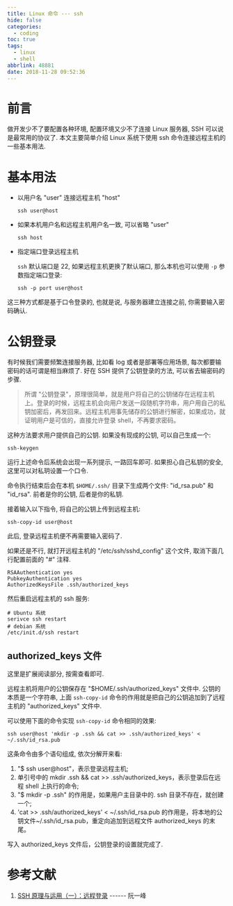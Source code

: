 ```yaml
---
title: Linux 命令 --- ssh
hide: false
categories:
  - coding
toc: true
tags:
  - linux
  - shell
abbrlink: 48881
date: 2018-11-28 09:52:36
---
```


# 前言

做开发少不了要配置各种环境, 配置环境又少不了连接 Linux 服务器, SSH 可以说是最常用的协议了. 本文主要简单介绍 Linux 系统下使用 ssh 命令连接远程主机的一些基本用法.

# 基本用法

* 以用户名 "user" 连接远程主机 "host"

  ```shell
  ssh user@host
  ```

* 如果本机用户名和远程主机用户名一致, 可以省略 "user"

  ```shell
  ssh host
  ```

* 指定端口登录远程主机

  `ssh` 默认端口是 22, 如果远程主机更换了默认端口, 那么本机也可以使用 `-p` 参数指定端口登录:

  ```shell
  ssh -p port user@host
  ```

这三种方式都是基于口令登录的, 也就是说, 与服务器建立连接之前, 你需要输入密码确认. 

<!-- more -->

# 公钥登录

有时候我们需要频繁连接服务器, 比如看 log 或者是部署等应用场景, 每次都要输密码的话可谓是相当麻烦了. 好在 SSH 提供了公钥登录的方法, 可以省去输密码的步骤.

> 所谓 "公钥登录"，原理很简单，就是用户将自己的公钥储存在远程主机上。登录的时候，远程主机会向用户发送一段随机字符串，用户用自己的私钥加密后，再发回来。远程主机用事先储存的公钥进行解密，如果成功，就证明用户是可信的，直接允许登录 shell，不再要求密码。

这种方法要求用户提供自己的公钥. 如果没有现成的公钥, 可以自己生成一个:

```shell
ssh-keygen
```

运行上述命令后系统会出现一系列提示, 一路回车即可. 如果担心自己私钥的安全, 这里可以对私玥设置一个口令. 

命令执行结束后会在本机 `$HOME/.ssh/` 目录下生成两个文件: "id_rsa.pub" 和 "id_rsa". 前者是你的公钥, 后者是你的私钥.

接着输入以下指令, 将自己的公钥上传到远程主机: 

```shell
ssh-copy-id user@host
```

此后, 登录远程主机便不再需要输入密码了.

如果还是不行, 就打开远程主机的 "/etc/ssh/sshd_config" 这个文件, 取消下面几行配置前面的 "#" 注释.

```shell
RSAAuthentication yes
PubkeyAuthentication yes
AuthorizedKeysFile .ssh/authorized_keys
```

然后重启远程主机的 ssh 服务: 

```shell
# Ubuntu 系统
serivce ssh restart
# debian 系统
/etc/init.d/ssh restart
```



## authorized_keys 文件

这里是扩展阅读部分, 按需查看即可. 

远程主机将用户的公钥保存在 "$HOME/.ssh/authorized_keys" 文件中. 公钥的本质是一个字符串, 上面 `ssh-copy-id` 命令的作用就是把自己的公钥追加到了远程主机的 "authorized_keys" 文件中.

可以使用下面的命令实现 `ssh-copy-id` 命令相同的效果: 

```shell
ssh user@host 'mkdir -p .ssh && cat >> .ssh/authorized_keys' < ~/.ssh/id_rsa.pub
```

这条命令由多个语句组成, 依次分解开来看:

1. "$ ssh user@host"，表示登录远程主机;
2. 单引号中的 mkdir .ssh && cat >> .ssh/authorized_keys，表示登录后在远程 shell 上执行的命令;
3. "$ mkdir -p .ssh" 的作用是，如果用户主目录中的. ssh 目录不存在，就创建一个;
4. 'cat >> .ssh/authorized_keys' < ~/.ssh/id_rsa.pub 的作用是，将本地的公钥文件~/.ssh/id_rsa.pub，重定向追加到远程文件 authorized_keys 的末尾。

写入 authorized_keys 文件后，公钥登录的设置就完成了.

# 参考文献

1. [SSH 原理与运用（一）：远程登录](http://www.ruanyifeng.com/blog/2011/12/ssh_remote_login.html)   ------   阮一峰
